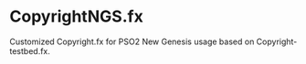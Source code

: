 # CopyrightNGS.fx
Customized Copyright.fx for PSO2 New Genesis usage based on Copyright-testbed.fx.
